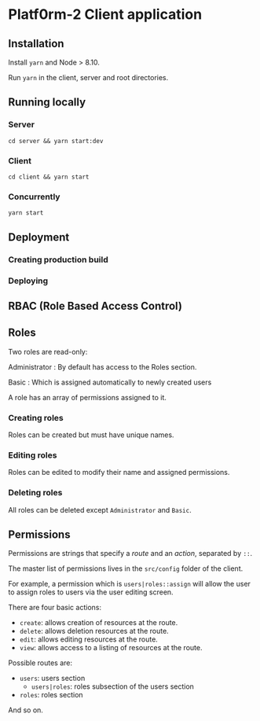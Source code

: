 # Platf0rm-2 Client application

## Installation

Install `yarn` and Node > 8.10.

Run `yarn` in the client, server and root directories.

## Running locally

### Server

`cd server && yarn start:dev`

### Client

`cd client && yarn start`

### Concurrently

`yarn start`

## Deployment
### Creating production build

### Deploying

## RBAC (Role Based Access Control)

## Roles

Two roles are read-only:

Administrator
: By default has access to the Roles section.

Basic
: Which is assigned automatically to newly created users

A role has an array of permissions assigned to it.

### Creating roles
Roles can be created but must have unique names.

### Editing roles
Roles can be edited to modify their name and assigned permissions.

### Deleting roles
All roles can be deleted except `Administrator` and `Basic`.

## Permissions

Permissions are strings that specify a _route_ and an _action_, separated by `::`.

The master list of permissions lives in the `src/config` folder of the client.

For example, a permission which is
`users|roles::assign` will allow the user to assign roles to users via the user editing screen.

There are four basic actions:
- `create`: allows creation of resources at the route.
- `delete`: allows deletion resources at the route.
- `edit`: allows editing resources at the route.
- `view`: allows access to a listing of resources at the route.

Possible routes are:
- `users`: users section
  - `users|roles`: roles subsection of the users section
- `roles`: roles section

And so on.

